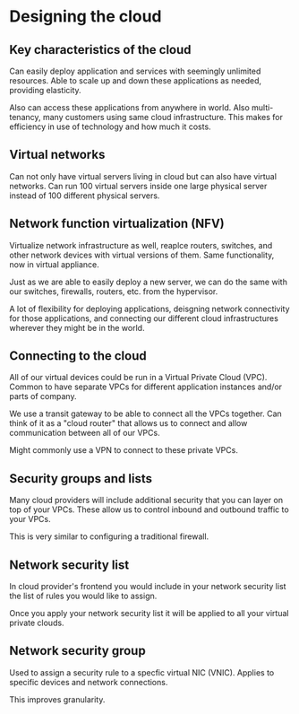 # Designing the cloud

## Key characteristics of the cloud

Can easily deploy application and services with seemingly unlimited resources. Able to scale up and down these applications as needed, providing elasticity.

Also can access these applications from anywhere in world. Also multi-tenancy, many customers using same cloud infrastructure. This makes for efficiency in use of technology and how much it costs.

## Virtual networks

Can not only have virtual servers living in cloud but can also have virtual networks. Can run 100 virtual servers inside one large physical server instead of 100 different physical servers.

## Network function virtualization (NFV)

Virtualize network infrastructure as well, reaplce routers, switches, and other network devices with virtual versions of them. Same functionality, now in virtual appliance.

Just as we are able to easily deploy a new server, we can do the same with our switches, firewalls, routers, etc. from the hypervisor.

A lot of flexibility for deploying applications, deisgning network connectivity for those applications, and connecting our different cloud infrastructures wherever they might be in the world.

## Connecting to the cloud

All of our virtual devices could be run in a Virtual Private Cloud (VPC). Common to have separate VPCs for different application instances and/or parts of company.

We use a transit gateway to be able to connect all the VPCs together. Can think of it as a "cloud router" that allows us to connect and allow communication between all of our VPCs.

Might commonly use a VPN to connect to these private VPCs.

## Security groups and lists

Many cloud providers will include additional security that you can layer on top of your VPCs. These allow us to control inbound and outbound traffic to your VPCs.

This is very similar to configuring a traditional firewall.

## Network security list

In cloud provider's frontend you would include in your network security list the list of rules you would like to assign.

Once you apply your network security list it will be applied to all your virtual private clouds.

## Network security group

Used to assign a security rule to a specfic virtual NIC (VNIC). Applies to specific devices and network connections.

This improves granularity.

